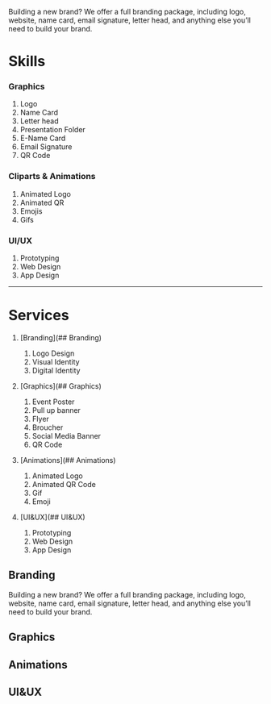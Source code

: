 Building a new brand? We offer a full branding package, including logo, website, name card, email signature, letter head, and anything else you’ll need to build your brand.

# Skills

### Graphics
1. Logo
1. Name Card
1. Letter head
1. Presentation Folder
1. E-Name Card
1. Email Signature
1. QR Code

### Cliparts & Animations
1. Animated Logo
1. Animated QR
1. Emojis
1. Gifs

### UI/UX
1. Prototyping
1. Web Design
1. App Design

---

# Services

1. [Branding](## Branding)
    1. Logo Design
    1. Visual Identity
    1. Digital Identity

1. [Graphics](## Graphics)
    1. Event Poster
    1. Pull up banner
    1. Flyer
    1. Broucher
    1. Social Media Banner
    1. QR Code

1. [Animations](## Animations)
    1. Animated Logo
    1. Animated QR Code
    1. Gif
    1. Emoji

1. [UI&UX](## UI&UX)
    1. Prototyping
    1. Web Design
    1. App Design

## Branding
Building a new brand? We offer a full branding package, including logo, website, name card, email signature, letter head, and anything else you’ll need to build your brand.

## Graphics

## Animations

## UI&UX